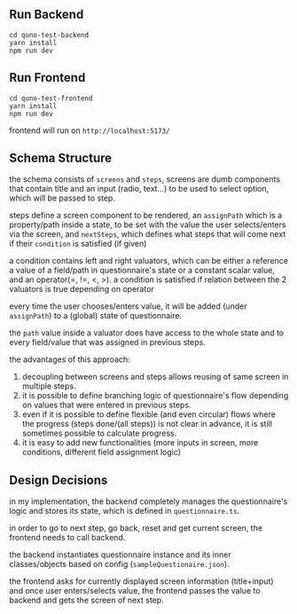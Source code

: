 ## Run Backend

```
cd quno-test-backend
yarn install
npm run dev
```

## Run Frontend

```
cd quno-test-frontend
yarn install
npm run dev
```
frontend will run on `http://localhost:5173/`

## Schema Structure

the schema consists of `screens` and `steps`, screens are dumb components that contain title and an input (radio, text...) to be used to select option, which will be passed to step.

steps define a screen component to be rendered, an `assignPath` which is a property/path inside a state, to be set with the value the user selects/enters via the screen, and `nextSteps`, which defines what steps that will come next if their `condition` is satisfied (if given)

a condition contains left and right valuators, which can be either a reference a value of a field/path in questionnaire's state or a constant scalar value, and an operator(=, !=, <, >).
a condition is satisfied if relation between the 2 valuators is true depending on operator

every time the user chooses/enters value, it will be added (under `assignPath`) to a (global) state of questionnaire.

the `path` value inside a valuator does have access to the whole state and to every field/value that was assigned in previous steps.

the advantages of this approach:
1. decoupling between screens and steps allows reusing of same screen in multiple steps.
2. it is possible to define branching logic of questionnaire's flow depending on values that were entered in previous steps.
3. even if it is possible to define flexible (and even circular) flows where the progress (steps done/(all steps)) is not clear in advance, it is still sometimes possible to calculate progress.
4. it is easy to add new functionalities (more inputs in screen, more conditions, different field assignment logic)


## Design Decisions

in my implementation, the backend completely manages the questionnaire's logic and stores its state, which is defined in `questionnaire.ts`.

in order to go to next step, go back, reset and get current screen, the frontend needs to call backend.

the backend instantiates questionnaire instance and its inner classes/objects based on config (`sampleQuestionaire.json`).

the frontend asks for currently displayed screen information (title+input) and once user enters/selects value, the frontend passes the value to backend and gets the screen of next step.
